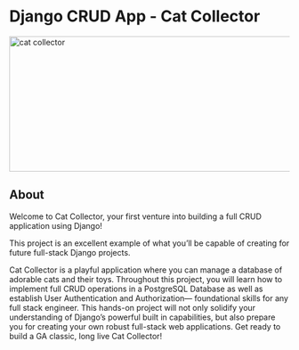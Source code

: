 # Django CRUD App - Cat Collector

<img width="656" height="243" alt="cat collector" src="https://github.com/user-attachments/assets/9e6113d5-7d05-40f3-aba7-f5f488210f38" />

## About

Welcome to Cat Collector, your first venture into building a full CRUD application using Django! 

This project is an excellent example of what you’ll be capable of creating for future full-stack Django projects. 

Cat Collector is a playful application where you can manage a database of adorable cats and their toys. Throughout this project, you will learn how to implement full CRUD operations in a PostgreSQL Database as well as establish User Authentication and Authorization— foundational skills for any full stack engineer. This hands-on project will not only solidify your understanding of Django’s powerful built in capabilities, but also prepare you for creating your own robust full-stack web applications. Get ready to build a GA classic, long live Cat Collector!

